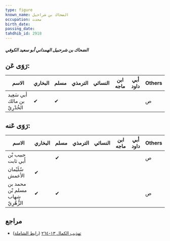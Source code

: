 ```yaml
---
type: figure
known_name: الضحاك بن شراحيل
occupation: محدث
birth_date:
passing_date:
tahdhib_id: 2918
---
```

##### الضحاك بن شرحبيل الهمداني أبو سعيد الكوفي

## رَوَى عَن:
| الاسم                         | البخاري | مسلم | الترمذي | النسائي | ابن ماجه | أبي داود | Others |
| ----------------------------- | ------- | ---- | ------- | ------- | -------- | -------- | ------ |
| أبي سَعِيد بن مالك الخُدْرِيّ | ✔       | ✔    |         |         |          |          | ص      |
## رَوَى عَنه:
| الاسم                             | البخاري | مسلم | الترمذي | النسائي | ابن ماجه | أبي داود | Others |
| --------------------------------- | ------- | ---- | ------- | ------- | -------- | -------- | ------ |
| حبيب بْن أَبي ثابت                |         | ✔    |         |         |          |          | ص      |
| سُلَيْمان الأعمش                  | ✔       |      |         |         |          |          |        |
| محمد بن مسلم بْن شهاب الزُّهْرِيّ | ✔       | ✔    |         |         |          |          | ص      |
## مراجع
- [تهذيب الكمال ١٣-٢٦٤](obsidian://open?vault=Tahdhib-al-Kamal&file=Figures/٢٩١٨-الضحاك%20بن%20شرحبيل%20الهمداني%20أبو%20سعيد%20الكوفي) ([رابط الشاملة](https://shamela.ws/book/3722/6645))